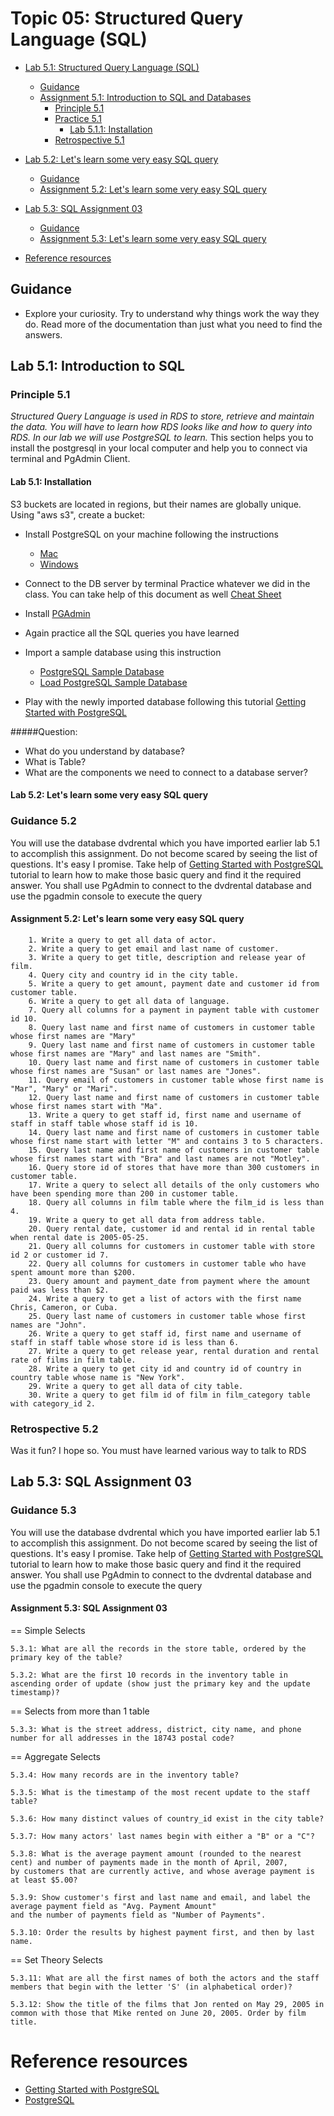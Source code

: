 # Topic 05: Structured Query Language (SQL)

<!-- TOC -->

- [Lab 5.1: Structured Query Language (SQL)](#topic-5-simple-storage-service-s3)
    - [Guidance](#guidance)
    - [Assignment 5.1: Introduction to SQL and Databases](#assignment-1-introduction-to-sql-and-databases)
        - [Principle 5.1](#principle-51)
        - [Practice 5.1](#practice-51)
            - [Lab 5.1.1: Installation](#lab-511-installation)
        - [Retrospective 5.1](#retrospective-51)
- [Lab 5.2: Let's learn some very easy SQL query](#learn-basic-sql-query)  
    - [Guidance](#guidance)
    - [Assignment 5.2: Let's learn some very easy SQL query](#learn-sql)

- [Lab 5.3: SQL Assignment 03](#sql-assignment-3)
    - [Guidance](#guidance)
    - [Assignment 5.3: Let's learn some very easy SQL query](#learn-sql)
- [Reference resources](#reference-resoures)    



[comment]: <> (    - [Assignment 5.5: Practice Basic SQL Query]&#40;#assignment-55-practice-basic-sql&#41;)

[comment]: <> (        - [Principle 5.5]&#40;#principle-55&#41;)

[comment]: <> (        - [Practice 5.5]&#40;#practice-55&#41;)

[comment]: <> (            - [Lab 5.5.1: Recreate the Bucket with Public Data]&#40;#lab-551-recreate-the-bucket-with-public-data&#41;)

[comment]: <> (                - [Question: Downloading Protection]&#40;#question-downloading-protection&#41;)

[comment]: <> (        - [Retrospective 5.5]&#40;#retrospective-55&#41;)

<!-- /TOC -->

## Guidance

- Explore your curiosity. Try to understand why things work the way
  they do. Read more of the documentation than just what you need to
  find the answers.

[comment]: <> (For each section, you'll want to create a branch on your github repo,)

[comment]: <> (push your changes to it. Consider this pattern "assumed" for)

[comment]: <> (all labs going forward so we don't have to increase the length of the)

[comment]: <> (document by copying / pasting "push these changes to your branch" fifty)

[comment]: <> (times.)

## Lab 5.1: Introduction to SQL

### Principle 5.1

*Structured Query Language is used in RDS to store, retrieve and maintain the data. You will have to learn how RDS looks like and how to query into RDS. In our lab we will use PostgreSQL to learn.*
This section helps you to install the postgresql in your local computer and help you to connect via terminal and PgAdmin Client.
#### Lab 5.1: Installation

S3 buckets are located in regions, but their names are globally unique.
Using "aws s3", create a bucket:

- Install PostgreSQL on your machine following the instructions 
  - [Mac](https://docs.google.com/document/d/10Fnltg2mR-COZXdA7E0mMRXUDp_JxDFD7Hrs6Pz5QTg/edit?usp=sharing) 
  - [Windows](https://www.postgresqltutorial.com/postgresql-getting-started/install-postgresql/)
- Connect to the DB server by terminal Practice whatever we did in the class. You can take help of this document as well [Cheat Sheet](https://www.postgresqltutorial.com/postgresql-cheat-sheet/)

- Install [PGAdmin](https://www.pgadmin.org/download/)

- Again practice all the SQL queries you have learned

- Import a sample database using this instruction
    - [PostgreSQL Sample Database](https://www.postgresqltutorial.com/postgresql-getting-started/postgresql-sample-database/)
    - [Load PostgreSQL Sample Database](https://www.postgresqltutorial.com/postgresql-getting-started/load-postgresql-sample-database/)

- Play with the newly imported database following this tutorial [Getting Started with PostgreSQL](https://www.postgresqltutorial.com/postgresql-getting-started/)


 #####Question: 
- What do you understand by database?
- What is Table?
- What are the components we need to connect  to a database server?

#### Lab 5.2: Let's learn some very easy SQL query
### Guidance 5.2
 You will use the database dvdrental which you have imported earlier lab 5.1 to accomplish this assignment.
Do not become scared by seeing the list of questions. It's easy I promise. Take help of [Getting Started with PostgreSQL](https://www.postgresqltutorial.com/postgresql-getting-started/) 
tutorial to learn how to make those basic query and find it the required answer.
You shall use PgAdmin to connect to the dvdrental database and use the pgadmin console to execute the query
#### Assignment 5.2: Let's learn some very easy SQL query       
        1. Write a query to get all data of actor.
        2. Write a query to get email and last name of customer.
        3. Write a query to get title, description and release year of film.
        4. Query city and country id in the city table.
        5. Write a query to get amount, payment date and customer id from customer table.
        6. Write a query to get all data of language.
        7. Query all columns for a payment in payment table with customer id 10.
        8. Query last name and first name of customers in customer table whose first names are "Mary"
        9. Query last name and first name of customers in customer table whose first names are "Mary" and last names are "Smith".
        10. Query last name and first name of customers in customer table whose first names are "Susan" or last names are "Jones".
        11. Query email of customers in customer table whose first name is "Mar", "Mary" or "Mari".
        12. Query last name and first name of customers in customer table whose first names start with "Ma".
        13. Write a query to get staff id, first name and username of staff in staff table whose staff id is 10.
        14. Query last name and first name of customers in customer table whose first name start with letter "M" and contains 3 to 5 characters.
        15. Query last name and first name of customers in customer table whose first names start with "Bra" and last names are not "Motley".
        16. Query store id of stores that have more than 300 customers in customer table.
        17. Write a query to select all details of the only customers who have been spending more than 200 in customer table.
        18. Query all columns in film table where the film_id is less than 4.
        19. Write a query to get all data from address table.
        20. Query rental date, customer id and rental id in rental table when rental date is 2005-05-25.
        21. Query all columns for customers in customer table with store id 2 or customer id 7.
        22. Query all columns for customers in customer table who have spent amount more than $200.
        23. Query amount and payment_date from payment where the amount paid was less than $2.
        24. Write a query to get a list of actors with the first name Chris, Cameron, or Cuba.
        25. Query last name of customers in customer table whose first names are "John".
        26. Write a query to get staff id, first name and username of staff in staff table whose store id is less than 6.
        27. Write a query to get release year, rental duration and rental rate of films in film table.
        28. Write a query to get city id and country id of country in country table whose name is "New York".
        29. Write a query to get all data of city table.
        30. Write a query to get film id of film in film_category table with category_id 2.

### Retrospective 5.2
 Was it fun? I hope so. You must have learned various way to talk to RDS

## Lab 5.3: SQL Assignment 03

### Guidance 5.3
You will use the database dvdrental which you have imported earlier lab 5.1 to accomplish this assignment.
Do not become scared by seeing the list of questions. It's easy I promise. Take help of [Getting Started with PostgreSQL](https://www.postgresqltutorial.com/postgresql-getting-started/)
tutorial to learn how to make those basic query and find it the required answer.
You shall use PgAdmin to connect to the dvdrental database and use the pgadmin console to execute the query

#### Assignment 5.3: SQL Assignment 03

== Simple Selects

    5.3.1: What are all the records in the store table, ordered by the primary key of the table?
    
    5.3.2: What are the first 10 records in the inventory table in ascending order of update (show just the primary key and the update timestamp)?
== Selects from more than 1 table

    5.3.3: What is the street address, district, city name, and phone number for all addresses in the 18743 postal code?
== Aggregate Selects

    5.3.4: How many records are in the inventory table?
    
    5.3.5: What is the timestamp of the most recent update to the staff table?
    
    5.3.6: How many distinct values of country_id exist in the city table?
    
    5.3.7: How many actors' last names begin with either a "B" or a "C"?
    
    5.3.8: What is the average payment amount (rounded to the nearest cent) and number of payments made in the month of April, 2007,
    by customers that are currently active, and whose average payment is at least $5.00?
    
    5.3.9: Show customer's first and last name and email, and label the average payment field as "Avg. Payment Amount"
    and the number of payments field as "Number of Payments".
    
    5.3.10: Order the results by highest payment first, and then by last name.

== Set Theory Selects

    5.3.11: What are all the first names of both the actors and the staff members that begin with the letter 'S' (in alphabetical order)?

    5.3.12: Show the title of the films that Jon rented on May 29, 2005 in common with those that Mike rented on June 20, 2005. Order by film title.

# Reference resources
-  [Getting Started with PostgreSQL](https://www.postgresqltutorial.com/postgresql-getting-started/)
-  [PostgreSQL](https://www.postgresql.org/)



